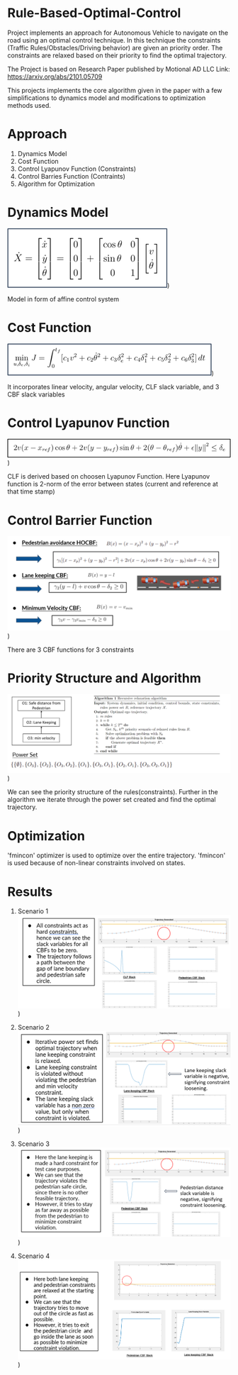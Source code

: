 # Rule-Based-Optimal-Control
Project implements an approach for Autonomous Vehicle to navigate on the road using an optimal control technique. In this technique the constraints (Traffic Rules/Obstacles/Driving behavior) are given an priority order. The constraints are relaxed based on their priority to find the optimal trajectory.

The Project is based on Research Paper published by Motional AD LLC 
Link: https://arxiv.org/abs/2101.05709

This projects implements the core algorithm given in the paper with a few simplifications to dynamics model and modifications to optimization methods used. 

# Approach
1. Dynamics Model
2. Cost Function
3. Control Lyapunov Function (Constraints)
4. Control Barries Function (Contraints)
5. Algorithm for Optimization

# Dynamics Model
![image](./Images/model.png))

Model in form of affine control system

# Cost Function
![image](./Images/cost.png))

It incorporates linear velocity, angular velocity, CLF slack variable, and 3 CBF slack variables

# Control Lyapunov Function
![image](./Images/clf.png))

CLF is derived based on choosen Lyapunov Function. Here Lyapunov function is 2-norm of the error between states (current and reference at that time stamp)

# Control Barrier Function
![image](./Images/cbf.png))

There are 3 CBF functions for 3 constraints

# Priority Structure and Algorithm
![image](./Images/algo.png))

We can see the priority structure of the rules(constraints).
Further in the algorithm we iterate through the power set created and find the optimal trajectory.

# Optimization
'fmincon' optimizer is used to optimize over the entire trajectory. 'fmincon' is used because of non-linear constraints involved on states.

# Results
1. Scenario 1
![image](./Images/scenario1.png))

2. Scenario 2
![image](./Images/scenario2.png))

3. Scenario 3
![image](./Images/scenario3.png))

4. Scenario 4
![image](./Images/scenario4.png))


